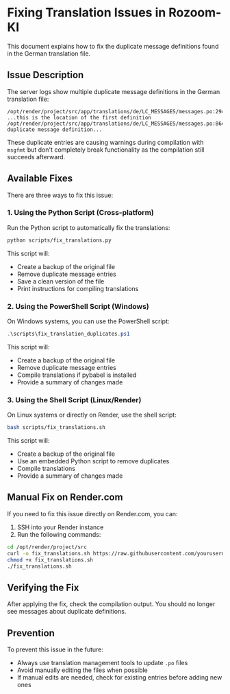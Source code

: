 # Fixing Translation Issues in Rozoom-KI

This document explains how to fix the duplicate message definitions found in the German translation file.

## Issue Description

The server logs show multiple duplicate message definitions in the German translation file:

```
/opt/render/project/src/app/translations/de/LC_MESSAGES/messages.po:294: ...this is the location of the first definition
/opt/render/project/src/app/translations/de/LC_MESSAGES/messages.po:864: duplicate message definition...
```

These duplicate entries are causing warnings during compilation with `msgfmt` but don't completely break functionality as the compilation still succeeds afterward.

## Available Fixes

There are three ways to fix this issue:

### 1. Using the Python Script (Cross-platform)

Run the Python script to automatically fix the translations:

```bash
python scripts/fix_translations.py
```

This script will:
- Create a backup of the original file
- Remove duplicate message entries
- Save a clean version of the file
- Print instructions for compiling translations

### 2. Using the PowerShell Script (Windows)

On Windows systems, you can use the PowerShell script:

```powershell
.\scripts\fix_translation_duplicates.ps1
```

This script will:
- Create a backup of the original file
- Remove duplicate message entries
- Compile translations if pybabel is installed
- Provide a summary of changes made

### 3. Using the Shell Script (Linux/Render)

On Linux systems or directly on Render, use the shell script:

```bash
bash scripts/fix_translations.sh
```

This script will:
- Create a backup of the original file
- Use an embedded Python script to remove duplicates
- Compile translations
- Provide a summary of changes made

## Manual Fix on Render.com

If you need to fix this issue directly on Render.com, you can:

1. SSH into your Render instance
2. Run the following commands:

```bash
cd /opt/render/project/src
curl -o fix_translations.sh https://raw.githubusercontent.com/yourusername/Rozoom-KI/main/scripts/fix_translations.sh
chmod +x fix_translations.sh
./fix_translations.sh
```

## Verifying the Fix

After applying the fix, check the compilation output. You should no longer see messages about duplicate definitions.

## Prevention

To prevent this issue in the future:
- Always use translation management tools to update `.po` files
- Avoid manually editing the files when possible
- If manual edits are needed, check for existing entries before adding new ones

